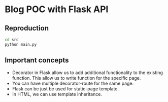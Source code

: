 # Blog POC with Flask API

## Reproduction
```sh
cd src
python main.py
```

## Important concepts
- Decorator in Flask allow us to add additional functionality to the existing function. This allow us to write function for the specific page.
- You can have multiple decorator-route for the same page.
- Flask can be just be used for static-page template.
- In HTML, we can use template inheritance.